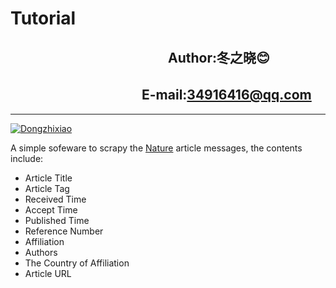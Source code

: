Tutorial
================
　　　　　　　　　　　　Author:冬之晓:blush:
----------------
  　　　　　　　　　　E-mail:34916416@qq.com
----------------
***
[![Dongzhixiao](https://img.shields.io/badge/Made%20by-Dongzhixiao-ff69b4.svg)](https://dongzhixiao.github.io/about/)

A simple sofeware to scrapy the [Nature](https://www.nature.com/search?journal=sdata&subject=) article messages,
the contents include:

- Article Title
- Article Tag
- Received Time
- Accept Time
- Published Time
- Reference Number
- Affiliation
- Authors
- The Country of Affiliation
- Article URL
